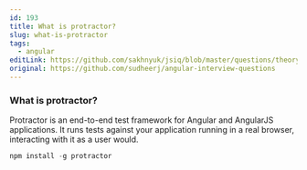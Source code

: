 ```yaml
---
id: 193
title: What is protractor?
slug: what-is-protractor
tags:
  - angular
editLink: https://github.com/sakhnyuk/jsiq/blob/master/questions/theory/angular/193.md
original: https://github.com/sudheerj/angular-interview-questions
---
```


### What is protractor?

Protractor is an end-to-end test framework for Angular and AngularJS applications. It runs tests against your application running in a real browser, interacting with it as a user would.

```javascript
npm install -g protractor
```
